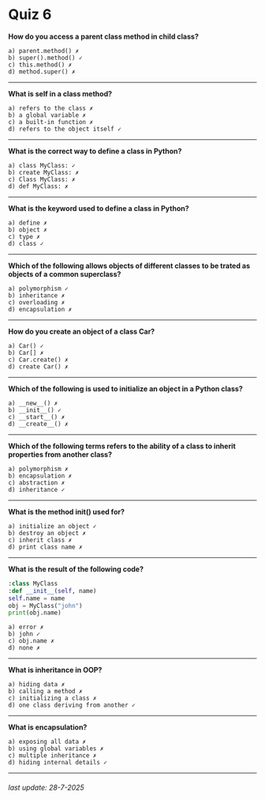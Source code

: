 # Quiz 6
**How do you access a parent class method in child class?**
```
a) parent.method() ✗  
b) super().method() ✓  
c) this.method() ✗  
d) method.super() ✗
```
---
**What is self in a class method?**
```
a) refers to the class ✗  
b) a global variable ✗  
c) a built-in function ✗  
d) refers to the object itself ✓
```
---
**What is the correct way to define a class in Python?**
```
a) class MyClass: ✓  
b) create MyClass: ✗  
c) Class MyClass: ✗  
d) def MyClass: ✗ 
```
---
**What is the keyword used to define a class in Python?**
```
a) define ✗  
b) object ✗  
c) type ✗  
d) class ✓
```
---
**Which of the following allows objects of different classes to be trated as objects of a common superclass?**
```
a) polymorphism ✓  
b) inheritance ✗  
c) overloading ✗  
d) encapsulation ✗
```
---
**How do you create an object of a class Car?**
```
a) Car() ✓  
b) Car[] ✗  
c) Car.create() ✗  
d) create Car() ✗
```
---
**Which of the following is used to initialize an object in a Python class?**
```
a) __new__() ✗  
b) __init__() ✓  
c) __start__() ✗  
d) __create__() ✗
```
---
**Which of the following terms refers to the ability of a class to inherit properties from another class?**
```
a) polymorphism ✗  
b) encapsulation ✗  
c) abstraction ✗  
d) inheritance ✓
```
---
**What is the method __init__() used for?**
```
a) initialize an object ✓  
b) destroy an object ✗  
c) inherit class ✗  
d) print class name ✗
```
---
**What is the result of the following code?**
```py
:class MyClass
:def __init__(self, name)
self.name = name
obj = MyClass("john")
print(obj.name)
```
```
a) error ✗ 
b) john ✓ 
c) obj.name ✗  
d) none ✗
```
---
**What is inheritance in OOP?**
```
a) hiding data ✗  
b) calling a method ✗  
c) initializing a class ✗  
d) one class deriving from another ✓
```
---
**What is encapsulation?**
```
a) exposing all data ✗  
b) using global variables ✗  
c) multiple inheritance ✗  
d) hiding internal details ✓
```
---
###### last update: 28-7-2025